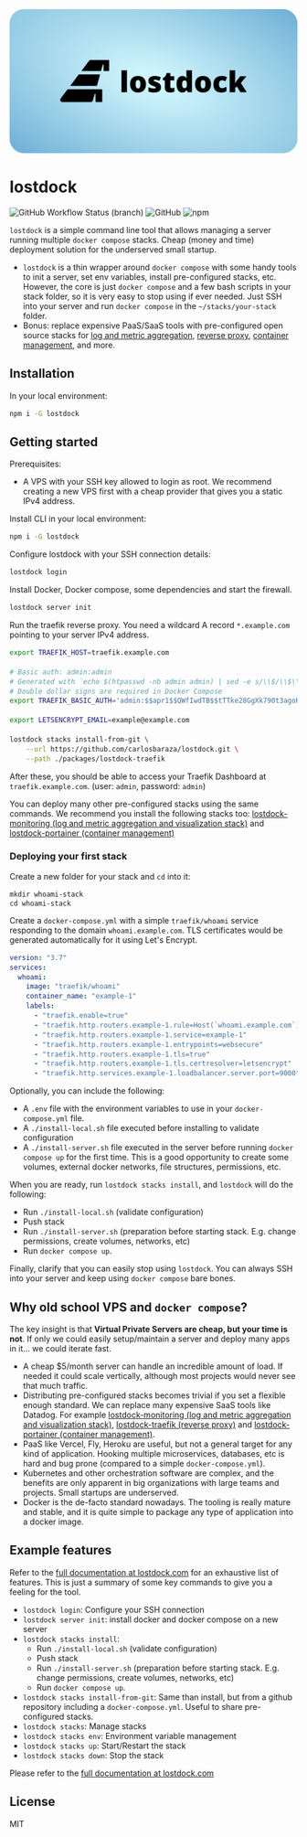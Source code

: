 [![lostdock github social banner](./apps/docs/public/lostdock-banner/lostdock-banner-1280x640.png)](https://lostdock.com)

# lostdock

![GitHub Workflow Status (branch)](https://img.shields.io/github/workflow/status/carlosbaraza/lostdock/Release/main)
![GitHub](https://img.shields.io/github/license/carlosbaraza/lostdock)
![npm](https://img.shields.io/npm/v/lostdock)

`lostdock` is a simple command line tool that allows managing a server running multiple `docker compose` stacks. Cheap (money and time) deployment solution for the underserved small startup.

- `lostdock` is a thin wrapper around `docker compose` with some handy tools to init a server, set env variables, install pre-configured stacks, etc. However, the core is just `docker compose` and a few bash scripts in your stack folder, so it is very easy to stop using if ever needed. Just SSH into your server and run `docker compose` in the `~/stacks/your-stack` folder.
- Bonus: replace expensive PaaS/SaaS tools with pre-configured open source stacks for [log and metric aggregation](./packages/lostdock-monitoring), [reverse proxy](./packages/lostdock-traefik), [container management](./packages/lostdock-portainer), and more.

## Installation

In your local environment:

```bash
npm i -G lostdock
```

## Getting started

Prerequisites:

- A VPS with your SSH key allowed to login as root. We recommend creating a new VPS first with a cheap provider that gives you a static IPv4 address.

Install CLI in your local environment:

```bash
npm i -G lostdock
```

Configure lostdock with your SSH connection details:

```bash
lostdock login
```

Install Docker, Docker compose, some dependencies and start the firewall.

```bash
lostdock server init
```

Run the traefik reverse proxy. You need a wildcard A record `*.example.com` pointing to your server IPv4 address.

```bash
export TRAEFIK_HOST=traefik.example.com

# Basic auth: admin:admin
# Generated with `echo $(htpasswd -nb admin admin) | sed -e s/\\$/\\$\\$/g`
# Double dollar signs are required in Docker Compose
export TRAEFIK_BASIC_AUTH='admin:$$apr1$$QWfIwdTB$$tTTke28GgXk790t3agoKm.'

export LETSENCRYPT_EMAIL=example@example.com

lostdock stacks install-from-git \
    --url https://github.com/carlosbaraza/lostdock.git \
    --path ./packages/lostdock-traefik
```

After these, you should be able to access your Traefik Dashboard at `traefik.example.com`. (user: `admin`, password: `admin`)

You can deploy many other pre-configured stacks using the same commands. We recommend you install the following stacks too: [lostdock-monitoring (log and metric aggregation and visualization stack)](./packages/lostdock-monitoring) and [lostdock-portainer (container management)](./packages/lostdock-portainer)

### Deploying your first stack

Create a new folder for your stack and `cd` into it:

```
mkdir whoami-stack
cd whoami-stack
```

Create a `docker-compose.yml` with a simple `traefik/whoami` service responding to the domain `whoami.example.com`. TLS certificates would be generated automatically for it using Let's Encrypt.

```yml
version: "3.7"
services:
  whoami:
    image: "traefik/whoami"
    container_name: "example-1"
    labels:
      - "traefik.enable=true"
      - "traefik.http.routers.example-1.rule=Host(`whoami.example.com`)"
      - "traefik.http.routers.example-1.service=example-1"
      - "traefik.http.routers.example-1.entrypoints=websecure"
      - "traefik.http.routers.example-1.tls=true"
      - "traefik.http.routers.example-1.tls.certresolver=letsencrypt"
      - "traefik.http.services.example-1.loadbalancer.server.port=9000"
```

Optionally, you can include the following:

- A `.env` file with the environment variables to use in your `docker-compose.yml` file.
- A `./install-local.sh` file executed before installing to validate configuration
- A `./install-server.sh` file executed in the server before running `docker compose up` for the first time. This is a good opportunity to create some volumes, external docker networks, file structures, permissions, etc.

When you are ready, run `lostdock stacks install`, and `lostdock` will do the following:

- Run `./install-local.sh` (validate configuration)
- Push stack
- Run `./install-server.sh` (preparation before starting stack. E.g. change permissions, create volumes, networks, etc)
- Run `docker compose up`.

Finally, clarify that you can easily stop using `lostdock`. You can always SSH into your server and keep using `docker compose` bare bones.

## Why old school VPS and `docker compose`?

The key insight is that **Virtual Private Servers are cheap, but your time is not**. If only we could easily setup/maintain a server and deploy many apps in it... we could iterate fast.

- A cheap $5/month server can handle an incredible amount of load. If needed it could scale vertically, although most projects would never see that much traffic.
- Distributing pre-configured stacks becomes trivial if you set a flexible enough standard. We can replace many expensive SaaS tools like Datadog. For example [lostdock-monitoring (log and metric aggregation and visualization stack)](./packages/lostdock-monitoring), [lostdock-traefik (reverse proxy)](./packages/lostdock-traefik) and [lostdock-portainer (container management)](./packages/lostdock-portainer).
- PaaS like Vercel, Fly, Heroku are useful, but not a general target for any kind of application. Hooking multiple microservices, databases, etc is hard and bug prone (compared to a simple `docker-compose.yml`).
- Kubernetes and other orchestration software are complex, and the benefits are only apparent in big organizations with large teams and projects. Small startups are underserved.
- Docker is the de-facto standard nowadays. The tooling is really mature and stable, and it is quite simple to package any type of application into a docker image.

## Example features

Refer to the [full documentation at lostdock.com](https://lostdock.com) for an exhaustive list of features.
This is just a summary of some key commands to give you a feeling for the tool.

- `lostdock login`: Configure your SSH connection
- `lostdock server init`: install docker and docker compose on a new server
- `lostdock stacks install`:
  - Run `./install-local.sh` (validate configuration)
  - Push stack
  - Run `./install-server.sh` (preparation before starting stack. E.g. change permissions, create volumes, networks, etc)
  - Run `docker compose up`.
- `lostdock stacks install-from-git`: Same than install, but from a github repository including a `docker-compose.yml`. Useful to share pre-configured stacks.
- `lostdock stacks`: Manage stacks
- `lostdock stacks env`: Environment variable management
- `lostdock stacks up`: Start/Restart the stack
- `lostdock stacks down`: Stop the stack

Please refer to the [full documentation at lostdock.com](https://lostdock.com)

## License

MIT
